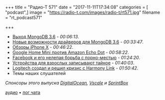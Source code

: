 +++
title = "Радио-Т 571"
date = "2017-11-11T17:34:08"
categories = [ "podcast",]
image = "https://radio-t.com/images/radio-t/rt571.jpg"
filename = "rt_podcast571"

+++

- [Выход MongoDB 3.6](https://www.mongodb.com/blog/post/announcing-mongodb-36) - *00:06:13*.
- [Новые возможности драйверов для MongoDB 3.6](https://dzone.com/articles/new-driver-features-for-mongodb-36) - *00:33:47*.
- [Обзоры iPhone X](https://www.theguardian.com/technology/2017/nov/10/iphone-x-review-apple-face-id-all-screen-design-home-button) - *00:46:22*.
- [Google Home Mini против Amazon Echo Dot](https://www.digitaltrends.com/home/google-home-mini-vs-amazon-echo-dot/) - *00:58:22*.
- [Facebook и его нелепая борьба с порно-местью](https://theoutline.com/post/2464/facebook-s-idiotic-solution-to-revenge-porn) - *01:24:20*.
- [Устройства для взрослых записывают тайное](https://www.theverge.com/2017/11/10/16634442/lovense-sex-toy-spy-surveillance) - *01:40:03*.
- [Logitech создал и решил кризис с Harmony Link](https://www.engadget.com/2017/11/09/logitech-will-brick-harmony-link-in-march/) - *01:50:42*.
- Темы наших слушателей

*Спонсоры этого выпуска [DigitalOcean](https://www.digitalocean.com), [Vscale](http://bit.ly/radio-t_vscale) и [SprintBox](https://sprintbox.ru/)*

[аудио](http://cdn.radio-t.com/rt_podcast571.mp3) • [лог чата](http://chat.radio-t.com/logs/radio-t-571.html)
<audio src="http://cdn.radio-t.com/rt_podcast571.mp3" preload="none"></audio>
